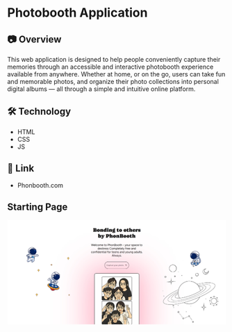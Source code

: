 # Photobooth Application
## 📷 Overview
<p>This web application is designed to help people conveniently capture their memories through an accessible and interactive photobooth experience available from anywhere. 
  Whether at home, or on the go, users can take fun and memorable photos, and organize their photo collections into personal digital albums — all through a simple and intuitive online platform.</p>

## 🛠 Technology
- HTML
- CSS
- JS

## 🚀 Link 
- Phonbooth.com

## Starting Page
<img src="https://github.com/Luft-phon/PhotoBooth-Application/blob/main/photos/starting.jpg">
  

